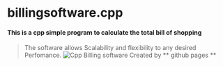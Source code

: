 # billingsoftware.cpp
#### This is a cpp simple program to calculate the total bill of shopping
> The software allows Scalability and flexibility to any desired Perfomance.
![Cpp Billing software Created by ** github pages ** ](https://elearn.nptel.ac.in/wp-content/uploads/2022/04/106105151_22.jpg)
